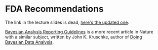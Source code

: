 # FDA Recommendations

The link in the lecture slides is dead, [here's the updated one](https://www.fda.gov/media/71512/download).

[Bayesian Analysis Reporting Guidelines](https://www.nature.com/articles/s41562-021-01177-7) is a more recent article in Nature with a similar subject, written by John K. Kruschke, author of [Doing Bayesian Data Analysis](https://sites.google.com/site/doingbayesiandataanalysis/).